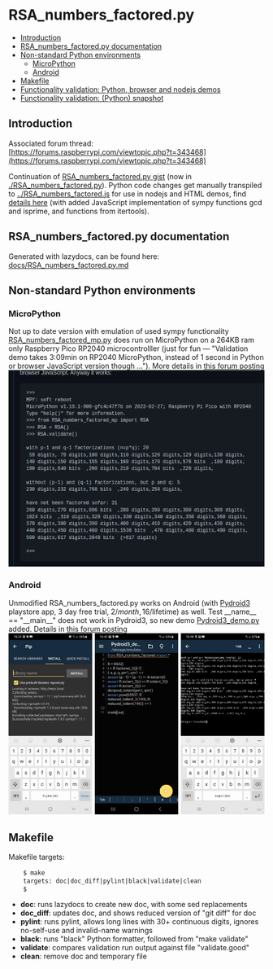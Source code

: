 # RSA_numbers_factored.py

* [Introduction](#introduction)
* [RSA_numbers_factored.py documentation](#rsa_numbers_factoredpy-documentation)
* [Non-standard Python environments](#non-standard-python-environments)
  * [MicroPython](#micropython)
  * [Android](#android)
* [Makefile](#makefile)
* [Functionality validation: Python, browser and nodejs demos](../README.md#functionality-validation-python-browser-and-nodejs-demos)
* [Functionality validation: (Python) snapshot](../README.md#functionality-validation-python-snapshot)

## Introduction 

Associated forum thread:  
[https://forums.raspberrypi.com/viewtopic.php?t=343468](https://forums.raspberrypi.com/viewtopic.php?t=343468)

Continuation of [RSA_numbers_factored.py gist](https://gist.github.com/Hermann-SW/839dfe6002810d404e3f0fe1808a6333) (now in [./RSA_numbers_factored.py](./RSA_numbers_factored.py)). Python code changes get manually transpiled to [../RSA_numbers_factored.js](../RSA_numbers_factored.js) for use in nodejs and HTML demos, find [details here](../README.md) (with added JavaScript implementation of sympy functions gcd and isprime, and functions from itertools).


## RSA_numbers_factored.py documentation  

Generated with lazydocs, can be found here:  
[docs/RSA_numbers_factored.py.md](docs/RSA_numbers_factored.py.md)

## Non-standard Python environments

### MicroPython

Not up to date version with  emulation of used sympy functionality [RSA_numbers_factored_mp.py](RSA_numbers_factored_mp.py) does run on MicroPython on a 264KB ram only Raspberry Pico RP2040 microcontrolller (just for fun — "Validation demo takes 3:09min on RP2040 MicroPython, instead of 1 second in Python or browser JavaScript version though ..."). More details in [this forum posting](https://forums.raspberrypi.com/viewtopic.php?t=343468&start=25#p2085457)  
![MicroPython demo](RSA_numbers_factored_mp.py.png)

### Android

Unmodified RSA_numbers_factored.py works on Android (with [Pydroid3](https://play.google.com/store/search?q=Pydroid3) playstore app, 3 day free trial, 2$/month, 16$/lifetime) as well. Test \_\_name\_\_ == "\_\_main\_\_" does not work in Pydroid3, so new demo [Pydroid3_demo.py](Pydroid3_demo.py) added. Details in [this forum posting](https://forums.raspberrypi.com/viewtopic.php?t=343468&start=25#p2090124)  
![Pydroid3 demo](Pydroid3_demo.png)

## Makefile

Makefile targets:
```
    $ make
    targets: doc|doc_diff|pylint|black|validate|clean
    $
```

* <b>doc</b>: runs lazydocs to create new doc, with some sed replacements
* <b>doc_diff</b>: updates doc, and shows reduced version of "git diff" for doc
* <b>pylint</b>: runs pylint, allows long lines with 30+ continuous digits, ignores no-self-use and invalid-name warnings
* <b>black</b>: runs "black" Python formatter, followed from "make validate"
* <b>validate</b>: compares validation run output against file "validate.good"
* <b>clean</b>: remove doc and temporary file
